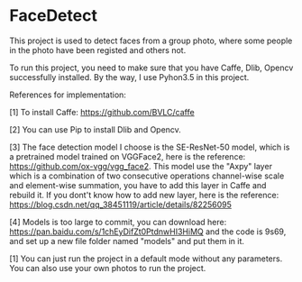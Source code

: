 # FaceDetect

This project is used to detect faces from a group photo, where some people in the photo have been registed and others not.

To run this project, you need to make sure that you have Caffe, Dlib, Opencv successfully installed. By the way, I use Pyhon3.5 in this project.

References for implementation:

[1] To install Caffe: https://github.com/BVLC/caffe

[2] You can use Pip to install Dlib and Opencv.

[3] The face detection model I choose is the SE-ResNet-50 model, which is a pretrained model trained on VGGFace2, here is the reference: https://github.com/ox-vgg/vgg_face2. This model use the "Axpy" layer which is a combination of two consecutive operations channel-wise scale and element-wise summation, you have to add this layer in Caffe and rebuild it. If you dont't know how to add new layer, here is the reference: https://blog.csdn.net/qq_38451119/article/details/82256095

[4] Models is too large to commit, you can download here: https://pan.baidu.com/s/1chEyDifZt0PtdnwHI3HiMQ and the code is 9s69, and set up a new file folder named "models" and put them in it.

[1] You can just run the project in a default mode without any parameters. You can also use your own photos to run the project.
